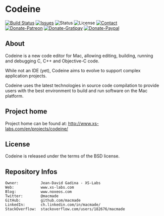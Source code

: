 Codeine
=======

[![Build Status](https://img.shields.io/travis/macmade/Codeine.svg?branch=master&style=flat)](https://travis-ci.org/macmade/Codeine)
[![Issues](http://img.shields.io/github/issues/macmade/Codeine.svg?style=flat)](https://github.com/macmade/Codeine/issues)
![Status](https://img.shields.io/badge/status-active-brightgreen.svg?style=flat)
![License](https://img.shields.io/badge/license-bsd-brightgreen.svg?style=flat)
[![Contact](https://img.shields.io/badge/contact-@macmade-blue.svg?style=flat)](https://twitter.com/macmade)  
[![Donate-Patreon](https://img.shields.io/badge/donate-patreon-yellow.svg?style=flat)](https://patreon.com/macmade)
[![Donate-Gratipay](https://img.shields.io/badge/donate-gratipay-yellow.svg?style=flat)](https://www.gratipay.com/macmade)
[![Donate-Paypal](https://img.shields.io/badge/donate-paypal-yellow.svg?style=flat)](https://paypal.me/xslabs)

About
-----

Codeine is a new code editor for Mac, allowing editing, building, running and debugging C, C++ and Objective-C code.

While not an IDE (yet), Codeine aims to evolve to support complex application projects.

Codeine uses the latest technologies in source code compilation to provide users with the best environment to build and run software on the Mac platform.

Project home
------------

Project home can be found at: http://www.xs-labs.com/en/projects/codeine/

License
-------

Codeine is released under the terms of the BSD license.

Repository Infos
----------------

    Owner:			Jean-David Gadina - XS-Labs
    Web:			www.xs-labs.com
    Blog:			www.noxeos.com
    Twitter:		@macmade
    GitHub:			github.com/macmade
    LinkedIn:		ch.linkedin.com/in/macmade/
    StackOverflow:	stackoverflow.com/users/182676/macmade
